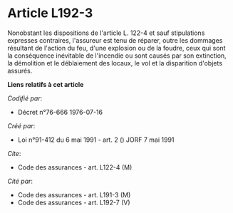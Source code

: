 # Article L192-3

Nonobstant les dispositions de l'article L. 122-4 et sauf stipulations expresses contraires, l'assureur est tenu de réparer,
outre les dommages résultant de l'action du feu, d'une explosion ou de la foudre, ceux qui sont la conséquence inévitable de
l'incendie ou sont causés par son extinction, la démolition et le déblaiement des locaux, le vol et la disparition d'objets
assurés.

**Liens relatifs à cet article**

_Codifié par_:

  - Décret n°76-666 1976-07-16

_Créé par_:

  - Loi n°91-412 du 6 mai 1991 - art. 2 () JORF 7 mai 1991

_Cite_:

  - Code des assurances - art. L122-4 (M)

_Cité par_:

  - Code des assurances - art. L191-3 (M)
  - Code des assurances - art. L192-7 (V)

